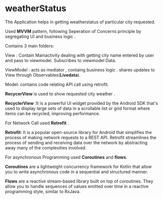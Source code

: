 # weatherStatus

The Application helps in getting weatherstatus of particular city requested.

Used **MVVM** pattern, following  Seperation of Concerns principle by segregating UI and business logic .

Contains 3 main folders:

View : Contain Mainactivity dealing with getting city name entered by user and pass to viewmodel. Subscribes to viewmodel Data.

ViewModel : acts as mediator , containg business logic . shares updates to View through Observables(**Livedata**).

Model: contains code relating API call using retrofit.

**RecycerView** is used to show requested city weather .

**RecyclerView** :It is a powerful UI widget provided by the Android SDK that's used to display large sets of data in a scrollable list or grid format where items can be recycled, improving performance.


For Network Call used **Retrofit** .

**Retrofit**: It is a popular open-source library for Android that simplifies the process of making network requests to a REST API. Retrofit streamlines the process of sending and receiving data over the network by abstracting away many of the complexities involved.


For asynchronous Programming used **Coroutines** and **flows**.

**Coroutines** are a lightweight concurrency framework for Kotlin that allow you to write asynchronous code in a sequential and structured manner.

**Flows** are a reactive stream-based library built on top of coroutines. They allow you to handle sequences of values emitted over time in a reactive programming style, similar to RxJava.




